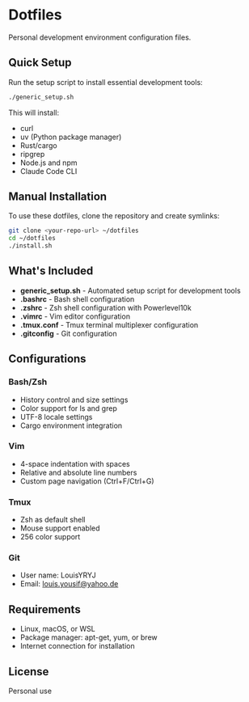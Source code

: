# Dotfiles

Personal development environment configuration files.

## Quick Setup

Run the setup script to install essential development tools:

```bash
./generic_setup.sh
```

This will install:
- curl
- uv (Python package manager)
- Rust/cargo
- ripgrep
- Node.js and npm
- Claude Code CLI

## Manual Installation

To use these dotfiles, clone the repository and create symlinks:

```bash
git clone <your-repo-url> ~/dotfiles
cd ~/dotfiles
./install.sh
```

## What's Included

- **generic_setup.sh** - Automated setup script for development tools
- **.bashrc** - Bash shell configuration
- **.zshrc** - Zsh shell configuration with Powerlevel10k
- **.vimrc** - Vim editor configuration
- **.tmux.conf** - Tmux terminal multiplexer configuration
- **.gitconfig** - Git configuration

## Configurations

### Bash/Zsh
- History control and size settings
- Color support for ls and grep
- UTF-8 locale settings
- Cargo environment integration

### Vim
- 4-space indentation with spaces
- Relative and absolute line numbers
- Custom page navigation (Ctrl+F/Ctrl+G)

### Tmux
- Zsh as default shell
- Mouse support enabled
- 256 color support

### Git
- User name: LouisYRYJ
- Email: louis.yousif@yahoo.de

## Requirements

- Linux, macOS, or WSL
- Package manager: apt-get, yum, or brew
- Internet connection for installation

## License

Personal use